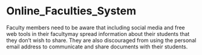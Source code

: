 # Online_Faculties_System
Faculty members need to be aware that including social media and free web tools in their facultymay spread information about their students that they don’t wish to share. They are also discouraged from using the personal email address to communicate and share documents with their students.
